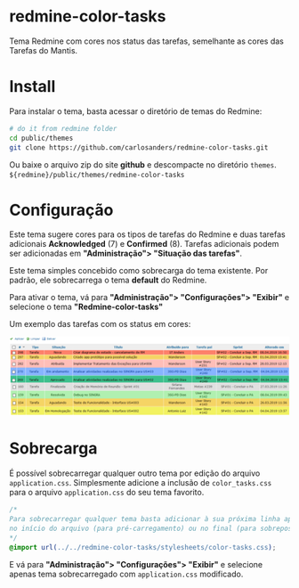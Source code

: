 # redmine-color-tasks

Tema Redmine com cores nos status das tarefas, semelhante as cores das Tarefas do Mantis.

# Install

Para instalar o tema, basta acessar o diretório de temas do Redmine:

``` sh
# do it from redmine folder
cd public/themes
git clone https://github.com/carlosanders/redmine-color-tasks.git
```

Ou baixe o arquivo zip do site **github** e descompacte no diretório `themes`.
`${redmine}/public/themes/redmine-color-tasks`

# Configuração

Este tema sugere cores para os tipos de tarefas do Redmine e duas tarefas adicionais **Acknowledged** (7) e **Confirmed** (8). Tarefas adicionais podem ser adicionadas em **"Administração"> "Situação das tarefas"**.

Este tema simples concebido como sobrecarga do tema existente. Por padrão, ele sobrecarrega o tema **default** do Redmine.

Para ativar o tema, vá para **"Administração"> "Configurações"> "Exibir"** e selecione o tema **"Redmine-color-tasks"**

Um exemplo das tarefas com os status em cores:

![status](assets/status1.PNG)

# Sobrecarga

É possível sobrecarregar qualquer outro tema por edição do arquivo `application.css`. Simplesmente adicione a inclusão de `color_tasks.css` para o arquivo `application.css` do seu tema favorito.

``` css
/*
Para sobrecarregar qualquer tema basta adicionar à sua próxima linha application.css,
no início do arquivo (para pré-carregamento) ou no final (para sobreposição):
*/
@import url(../../redmine-color-tasks/stylesheets/color-tasks.css);
```

E vá para **"Administração"> "Configurações"> "Exibir"** e selecione apenas tema sobrecarregado com `application.css` modificado.